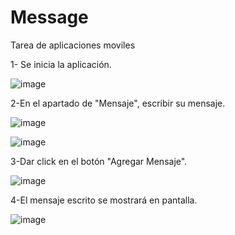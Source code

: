 # Message
Tarea de aplicaciones moviles

1- Se inicia la aplicación.

![image](https://user-images.githubusercontent.com/76917360/201277535-975cc1c2-0192-4ec7-842d-5c3703acc883.png)

2-En el apartado de "Mensaje", escribir su mensaje.

![image](https://user-images.githubusercontent.com/76917360/201277595-adaf3d04-67ab-4878-8b54-06e0cdac573c.png)

![image](https://user-images.githubusercontent.com/76917360/201277975-405d1161-02da-4c49-b793-4b254737d78e.png)

3-Dar click en el botón "Agregar Mensaje".

![image](https://user-images.githubusercontent.com/76917360/201277680-3303dfd0-11e5-4a19-af3f-d554723f3384.png)

4-El mensaje escrito se mostrará en pantalla.

![image](https://user-images.githubusercontent.com/76917360/201278046-7948d298-ee1d-4062-a02a-b558b237d0ca.png)



